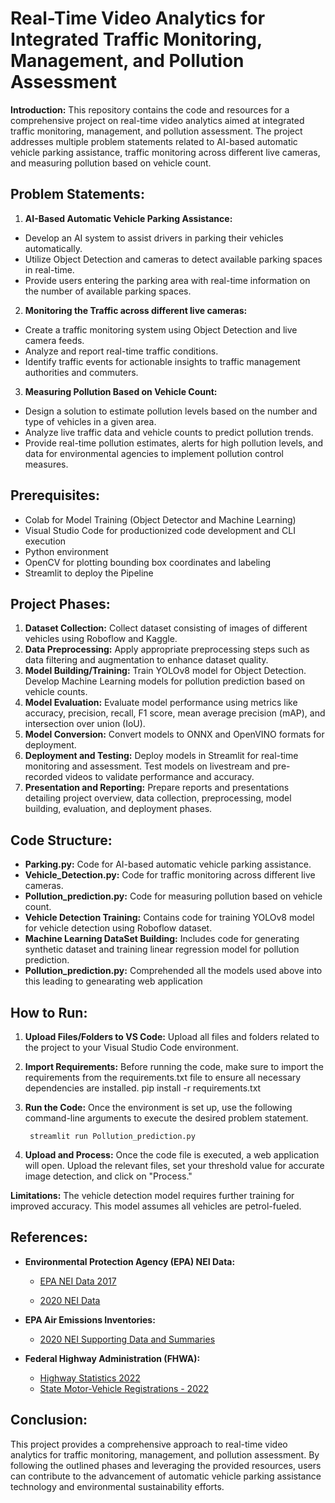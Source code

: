 # Real-Time Video Analytics for Integrated Traffic Monitoring, Management, and Pollution Assessment
**Introduction:**
This repository contains the code and resources for a comprehensive project on real-time video analytics aimed at integrated traffic monitoring, management, and pollution assessment. The project addresses multiple problem statements related to AI-based automatic vehicle parking assistance, traffic monitoring across different live cameras, and measuring pollution based on vehicle count.

## **Problem Statements:**

1. **AI-Based Automatic Vehicle Parking Assistance:**

  - Develop an AI system to assist drivers in parking their vehicles automatically.
  - Utilize Object Detection and cameras to detect available parking spaces in real-time.
  - Provide users entering the parking area with real-time information on the number of available parking spaces.

2. **Monitoring the Traffic across different live cameras:**
  - Create a traffic monitoring system using Object Detection and live camera feeds.
  - Analyze and report real-time traffic conditions.
  - Identify traffic events for actionable insights to traffic management authorities and commuters.

3. **Measuring Pollution Based on Vehicle Count:**

  - Design a solution to estimate pollution levels based on the number and type of vehicles in a given area.
  - Analyze live traffic data and vehicle counts to predict pollution trends.
  - Provide real-time pollution estimates, alerts for high pollution levels, and data for environmental agencies to implement pollution control measures.

## **Prerequisites:**

- Colab for Model Training (Object Detector and Machine Learning)
- Visual Studio Code for productionized code development and CLI execution
- Python environment
- OpenCV for plotting bounding box coordinates and labeling
- Streamlit to deploy the Pipeline

## **Project Phases:**

1. **Dataset Collection:**
Collect dataset consisting of images of different vehicles using Roboflow and Kaggle.
2. **Data Preprocessing:**
Apply appropriate preprocessing steps such as data filtering and augmentation to enhance dataset quality.
3. **Model Building/Training:**
Train YOLOv8 model for Object Detection.
Develop Machine Learning models for pollution prediction based on vehicle counts.
4. **Model Evaluation:**
Evaluate model performance using metrics like accuracy, precision, recall, F1 score, mean average precision (mAP), and intersection over union (IoU).
5. **Model Conversion:**
Convert models to ONNX and OpenVINO formats for deployment.
6. **Deployment and Testing:**
Deploy models in Streamlit for real-time monitoring and assessment.
Test models on livestream and pre-recorded videos to validate performance and accuracy.
7. **Presentation and Reporting:**
Prepare reports and presentations detailing project overview, data collection, preprocessing, model building, evaluation, and deployment phases.

## **Code Structure:**

- **Parking.py:** Code for AI-based automatic vehicle parking assistance.
- **Vehicle_Detection.py:** Code for traffic monitoring across different live cameras.
- **Pollution_prediction.py:** Code for measuring pollution based on vehicle count.
- **Vehicle Detection Training:** Contains code for training YOLOv8 model for vehicle detection using Roboflow dataset.
- **Machine Learning DataSet Building:** Includes code for generating synthetic dataset and training linear regression model for pollution prediction.
- **Pollution_prediction.py:** Comprehended all the models used above into this leading to genearating web application

## **How to Run:**
1. **Upload Files/Folders to VS Code:**
   Upload all files and folders related to the project to your Visual Studio Code environment.
2. **Import Requirements:**
   Before running the code, make sure to import the requirements from the requirements.txt file to ensure all necessary dependencies are installed.
       pip install -r requirements.txt
3. **Run the Code:**
  Once the environment is set up, use the following command-line arguments to execute the desired problem statement.
    
        streamlit run Pollution_prediction.py

4. **Upload and Process:**
Once the code file is executed, a web application will open. Upload the relevant files, set your threshold value for accurate image detection, and click on "Process."

**Limitations:**
The vehicle detection model requires further training for improved accuracy. This model assumes all vehicles are petrol-fueled.

## **References:**

- **Environmental Protection Agency (EPA) NEI Data:**

    - [EPA NEI Data 2017](https://enviro.epa.gov/envirofacts/embed/nei?pType=SECTOR&pReport=county&pState=&pPollutant=&pPollutant=CO2&pPollutant=CH4&pPollutant=N2O&pPollutant=SF6&pSector=&pSector=12&pSector=14&pSector=28&pSector=54&pYear=2017&pCounty=&pTier=&pWho=NEI)

    - [2020 NEI Data](https://enviro.epa.gov/envirofacts/embed/nei?pType=SECTOR&pReport=county&pState=&pPollutant=&pPollutant=CO2&pPollutant=CH4&pPollutant=N2O&pPollutant=SF6&pSector=&pSector=12&pSector=14&pSector=28&pSector=54&pYear=2020&pCounty=&pTier=&pWho=NEI)

- **EPA Air Emissions Inventories:**

    - [2020 NEI Supporting Data and Summaries](https://www.epa.gov/air-emissions-inventories/2020-nei-supporting-data-and-summaries)

- **Federal Highway Administration (FHWA):**

    - [Highway Statistics 2022](https://www.fhwa.dot.gov/policyinformation/statistics/2022/rc1c.cfm)
    - [State Motor-Vehicle Registrations - 2022](https://www.fhwa.dot.gov/policyinformation/statistics/2022/mv1.cfm)


## **Conclusion:**
This project provides a comprehensive approach to real-time video analytics for traffic monitoring, management, and pollution assessment. By following the outlined phases and leveraging the provided resources, users can contribute to the advancement of automatic vehicle parking assistance technology and environmental sustainability efforts.
